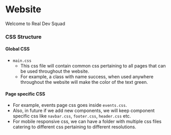 # Website

Welcome to Real Dev Squad

### CSS Structure    
#### Global CSS  
   * `main.css`
      * This css file will contain common css pertaining to all pages that can be used throughout the website.   
      * For example, a class with name success, when used anywhere throughout the website will make the color of the text green.  
#### Page specific CSS 
   * For example, events page css goes inside `events.css`.
   * Also, in future if we add new components, we will keep component specific css like `navbar.css`, `footer.css`, `header.css` etc. 
   * For mobile responsive css, we can have a folder with multiple css files catering to different css pertaining to different resolutions. 
